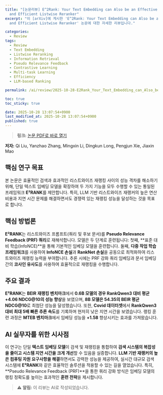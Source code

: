 ```yaml
---
title: "[논문리뷰] E^2Rank: Your Text Embedding can Also be an Effective
  and Efficient Listwise Reranker"
excerpt: "이 [arXiv]에 게시한 'E^2Rank: Your Text Embedding can Also be an Effective
  and Efficient Listwise Reranker' 논문에 대한 자세한 리뷰입니다."

categories:
  - Review
tags:
  - Review
  - Text Embedding
  - Listwise Reranking
  - Information Retrieval
  - Pseudo Relevance Feedback
  - Contrastive Learning
  - Multi-task Learning
  - Efficiency
  - LLM-based Ranking

permalink: /ai/review/2025-10-28-E2Rank_Your_Text_Embedding_can_Also_be_an_Effective_and_Efficient_Listwise_Reranker/

toc: true
toc_sticky: true

date: 2025-10-28 13:07:54+0900
last_modified_at: 2025-10-28 13:07:54+0900
published: true
---
```

> **링크:** [논문 PDF로 바로 열기](https://arxiv.org/abs/2510.22733)

**저자:** Qi Liu, Yanzhao Zhang, Mingxin Li, Dingkun Long, Pengjun Xie, Jiaxin Mao



## 핵심 연구 목표
본 논문은 효율적인 검색과 효과적인 리스트와이즈 재랭킹 사이의 성능 격차를 해소하기 위해, 단일 텍스트 임베딩 모델을 확장하여 두 가지 기능을 모두 수행할 수 있는 통일된 프레임워크 **E²RANK**를 제안합니다. 특히, LLM 기반 리스트와이즈 재랭커의 높은 연산 비용과 지연 시간 문제를 해결하면서도 경쟁력 있는 재랭킹 성능을 달성하는 것을 목표로 합니다.

## 핵심 방법론
**E²RANK**는 리스트와이즈 프롬프트(쿼리 및 후보 문서)를 **Pseudo Relevance Feedback (PRF) 쿼리**로 재해석합니다. 모델은 두 단계로 훈련됩니다: 첫째, **표준 대비 학습(InfoNCE)**을 통해 기본적인 임베딩 모델을 훈련합니다. 둘째, **다중 작업 학습 프레임워크**를 사용하여 **InfoNCE 손실**과 **RankNet 손실**을 공동으로 최적화하여 리스트와이즈 재랭킹 능력을 부여합니다. 추론 시에는 PRF 강화 쿼리 임베딩과 문서 임베딩 간의 **코사인 유사도**를 사용하여 효율적으로 재랭킹을 수행합니다.

## 주요 결과
**E²RANK**는 **BEIR 재랭킹 벤치마크**에서 **0.6B 모델의 경우 RankQwen3 대비 평균 +4.06 NDCG@10의 성능 향상**을 보였으며, **8B 모델은 54.35의 BEIR 평균 NDCG@10**로 최첨단 성능을 달성했습니다. 또한, **Covid 데이터셋**에서 **RankQwen3 대비 최대 5배 빠른 추론 속도**를 기록하며 현저히 낮은 지연 시간을 보였습니다. 랭킹 훈련 과정은 **MTEB 벤치마크**에서 임베딩 성능을 **+1.58** 향상시키는 효과를 가져왔습니다.

## AI 실무자를 위한 시사점
이 연구는 단일 **텍스트 임베딩 모델**이 검색 및 재랭킹을 통합하여 **검색 시스템의 복잡성을 줄이고 시스템 지연 시간을 크게 개선**할 수 있음을 실증합니다. **LLM 기반 재랭커의 높은 컴퓨팅 자원 요구사항을 해결**하면서도 강력한 성능을 제공하여, 실시간 대규모 검색 시스템에 **E²RANK**와 같은 효율적인 솔루션을 적용할 수 있는 길을 열었습니다. 특히, **Pseudo Relevance Feedback (PRF)**을 통한 쿼리 강화 방식은 임베딩 모델의 랭킹 정확도를 높이는 효과적인 **훈련 전략**을 제시합니다.

> ⚠️ **알림:** 이 리뷰는 AI로 작성되었습니다.